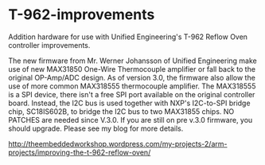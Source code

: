 T-962-improvements
==================

Addition hardware for use with Unified Engineering's T-962 Reflow Oven controller improvements.

The new firmware from Mr. Werner Johansson of Unified Engineering make use of new MAX31850 One-Wire Thermocouple amplifier or fall back to the original OP-Amp/ADC design. As of version 3.0, the firmware also allow the use of more common MAX318555 thermocouple amplifier. The MAX318555 is a SPI device, there isn't a free SPI port available on the original controller board. Instead, the I2C bus is used together with NXP's I2C-to-SPI bridge chip, SC18IS602B, to bridge the I2C bus to two MAX31855 chips. NO PATCHES are needed since V.3.0. If you are still on pre v.3.0 firmware, you should upgrade. Please see my blog for more details.

http://theembeddedworkshop.wordpress.com/my-projects-2/arm-projects/improving-the-t-962-reflow-oven/

